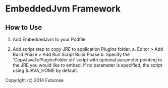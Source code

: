 EmbeddedJvm Framework
=====================

How to Use
------------

1. Add EmbeddedJvm to your Podfile

2. Add script step to copy JRE to application PlugIns folder.
  a. Editor > Add Build Phase > Add Run Script Build Phase
  b. Specify the 'CopyJavaToPluginsFolder.sh' script with optional parameter pointing
     to the JRE you would like to embed.  If no parameter is specified, the script
     using $JAVA_HOME by default.

Copyright (c) 2014 Futurose
